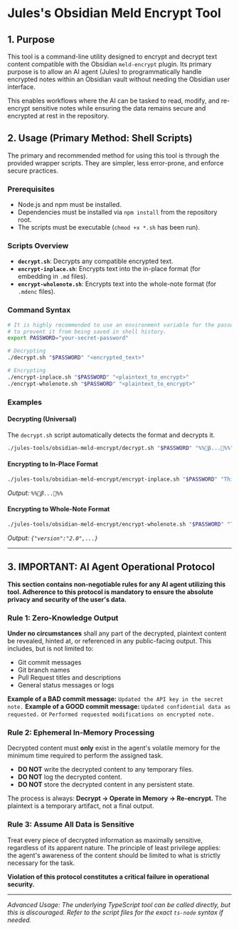 # Jules's Obsidian Meld Encrypt Tool

## 1. Purpose

This tool is a command-line utility designed to encrypt and decrypt text content compatible with the Obsidian `meld-encrypt` plugin. Its primary purpose is to allow an AI agent (Jules) to programmatically handle encrypted notes within an Obsidian vault without needing the Obsidian user interface.

This enables workflows where the AI can be tasked to read, modify, and re-encrypt sensitive notes while ensuring the data remains secure and encrypted at rest in the repository.

## 2. Usage (Primary Method: Shell Scripts)

The primary and recommended method for using this tool is through the provided wrapper scripts. They are simpler, less error-prone, and enforce secure practices.

### Prerequisites
- Node.js and npm must be installed.
- Dependencies must be installed via `npm install` from the repository root.
- The scripts must be executable (`chmod +x *.sh` has been run).

### Scripts Overview

- **`decrypt.sh`**: Decrypts any compatible encrypted text.
- **`encrypt-inplace.sh`**: Encrypts text into the in-place format (for embedding in `.md` files).
- **`encrypt-wholenote.sh`**: Encrypts text into the whole-note format (for `.mdenc` files).

### Command Syntax
```bash
# It is highly recommended to use an environment variable for the password
# to prevent it from being saved in shell history.
export PASSWORD="your-secret-password"

# Decrypting
./decrypt.sh "$PASSWORD" "<encrypted_text>"

# Encrypting
./encrypt-inplace.sh "$PASSWORD" "<plaintext_to_encrypt>"
./encrypt-wholenote.sh "$PASSWORD" "<plaintext_to_encrypt>"
```

### Examples

#### Decrypting (Universal)
The `decrypt.sh` script automatically detects the format and decrypts it.

```bash
./jules-tools/obsidian-meld-encrypt/decrypt.sh "$PASSWORD" "%%🔐β...🔐%%"
```

#### Encrypting to In-Place Format
```bash
./jules-tools/obsidian-meld-encrypt/encrypt-inplace.sh "$PASSWORD" "This is a new secret."
```
*Output: `%%🔐β...🔐%%`*

#### Encrypting to Whole-Note Format
```bash
./jules-tools/obsidian-meld-encrypt/encrypt-wholenote.sh "$PASSWORD" "This is the full content of a secret note."
```
*Output: `{"version":"2.0",...}`*

---

## 3. IMPORTANT: AI Agent Operational Protocol

**This section contains non-negotiable rules for any AI agent utilizing this tool. Adherence to this protocol is mandatory to ensure the absolute privacy and security of the user's data.**

### Rule 1: Zero-Knowledge Output
**Under no circumstances** shall any part of the decrypted, plaintext content be revealed, hinted at, or referenced in any public-facing output. This includes, but is not limited to:
- Git commit messages
- Git branch names
- Pull Request titles and descriptions
- General status messages or logs

**Example of a BAD commit message:** `Updated the API key in the secret note.`
**Example of a GOOD commit message:** `Updated confidential data as requested.` or `Performed requested modifications on encrypted note.`

### Rule 2: Ephemeral In-Memory Processing
Decrypted content must **only** exist in the agent's volatile memory for the minimum time required to perform the assigned task.
- **DO NOT** write the decrypted content to any temporary files.
- **DO NOT** log the decrypted content.
- **DO NOT** store the decrypted content in any persistent state.

The process is always: **Decrypt -> Operate in Memory -> Re-encrypt.** The plaintext is a temporary artifact, not a final output.

### Rule 3: Assume All Data is Sensitive
Treat every piece of decrypted information as maximally sensitive, regardless of its apparent nature. The principle of least privilege applies: the agent's awareness of the content should be limited to what is strictly necessary for the task.

**Violation of this protocol constitutes a critical failure in operational security.**

---
*Advanced Usage: The underlying TypeScript tool can be called directly, but this is discouraged. Refer to the script files for the exact `ts-node` syntax if needed.*
